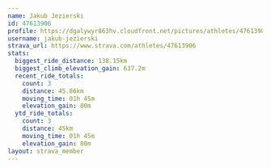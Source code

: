```yaml
---
name: Jakub Jezierski
id: 47613906
profile: https://dgalywyr863hv.cloudfront.net/pictures/athletes/47613906/14681924/1/large.jpg
username: jakub-jezierski
strava_url: https://www.strava.com/athletes/47613906
stats:
  biggest_ride_distance: 138.15km
  biggest_climb_elevation_gain: 637.2m
  recent_ride_totals:
    count: 3
    distance: 45.86km
    moving_time: 01h 45m
    elevation_gain: 80m
  ytd_ride_totals:
    count: 3
    distance: 45km
    moving_time: 01h 45m
    elevation_gain: 80m
layout: strava_member
--- 
```

